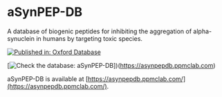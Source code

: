 # aSynPEP-DB

A database of biogenic peptides for inhibiting the aggregation of alpha-synuclein in humans by targeting toxic species. 


[![Published in: Oxford Database](https://img.shields.io/badge/Published%20in-Database-green.svg)](https://academic.oup.com/database/article/doi/10.1093/database/baad084/7451591)


[![Check the database: aSynPEP-DB](https://img.shields.io/badge/database-green.svg)])(https://asynpepdb.ppmclab.com)

aSynPEP-DB is available at [https://asynpepdb.ppmclab.com/](https://asynpepdb.ppmclab.com/).
